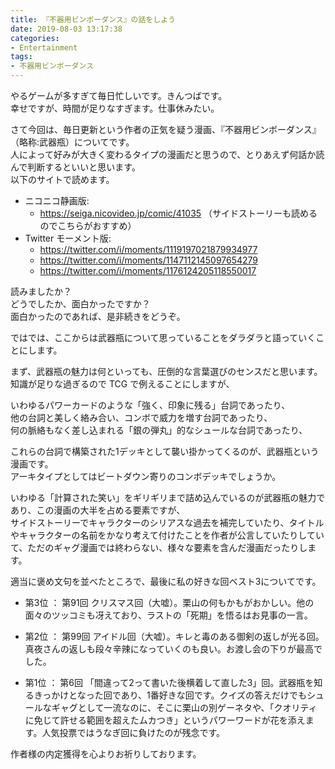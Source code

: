 ```yaml
---
title: 『不器用ビンボーダンス』の話をしよう
date: 2019-08-03 13:17:38
categories:
- Entertainment
tags:
- 不器用ビンボーダンス
---
```


やるゲームが多すぎて毎日忙しいです。きんつばです。  
幸せですが、時間が足りなすぎます。仕事休みたい。

さて今回は、毎日更新という作者の正気を疑う漫画、『不器用ビンボーダンス』（略称:武器瓶）についてです。  
人によって好みが大きく変わるタイプの漫画だと思うので、とりあえず何話か読んで判断するといいと思います。  
以下のサイトで読めます。

- ニコニコ静画版:  
  - https://seiga.nicovideo.jp/comic/41035 （サイドストーリーも読めるのでこちらがおすすめ）  
- Twitter モーメント版:  
  - https://twitter.com/i/moments/1119197021879934977  
  - https://twitter.com/i/moments/1147112145097654279  
  - https://twitter.com/i/moments/1176124205118550017

読みましたか？  
どうでしたか、面白かったですか？  
面白かったのであれば、是非続きをどうぞ。

<!-- more -->

ではでは、ここからは武器瓶について思っていることをダラダラと語っていくことにします。

まず、武器瓶の魅力は何といっても、圧倒的な言葉選びのセンスだと思います。  
知識が足りな過ぎるので TCG で例えることにしますが、

いわゆるパワーカードのような「強く、印象に残る」台詞であったり、  
他の台詞と美しく絡み合い、コンボで威力を増す台詞であったり、  
何の脈絡もなく差し込まれる「銀の弾丸」的なシュールな台詞であったり、

これらの台詞で構築された1デッキとして襲い掛かってくるのが、武器瓶という漫画です。  
アーキタイプとしてはビートダウン寄りのコンボデッキでしょうか。

いわゆる「計算された笑い」をギリギリまで詰め込んでいるのが武器瓶の魅力であり、この漫画の大半を占める要素ですが、  
サイドストーリーでキャラクターのシリアスな過去を補完していたり、タイトルやキャラクターの名前をかなり考えて付けたことを作者が公言していたりしていて、ただのギャグ漫画では終わらない、様々な要素を含んだ漫画だったりします。

適当に褒め文句を並べたところで、最後に私の好きな回ベスト3についてです。

- 第3位 ： 第91回
クリスマス回（大嘘）。栗山の何もかもがおかしい。他の面々のツッコミも冴えており、ラストの「死期」を悟るはお見事の一言。

- 第2位 ： 第99回
アイドル回（大嘘）。キレと毒のある御剣の返しが光る回。真夜さんの返しも段々辛辣になっていくのも良い。お渡し会の下りが最高でした。

- 第1位 ： 第6回
「間違って2って書いた後横着して直した3」回。武器瓶を知るきっかけとなった回であり、1番好きな回です。クイズの答えだけでもシュールなギャグとして一流なのに、そこに栗山の別ゲーネタや、「クオリティに免じて許せる範囲を超えたムカつき」というパワーワードが花を添えます。人気投票ではうなぎ回に負けたのが残念です。

作者様の内定獲得を心よりお祈りしております。